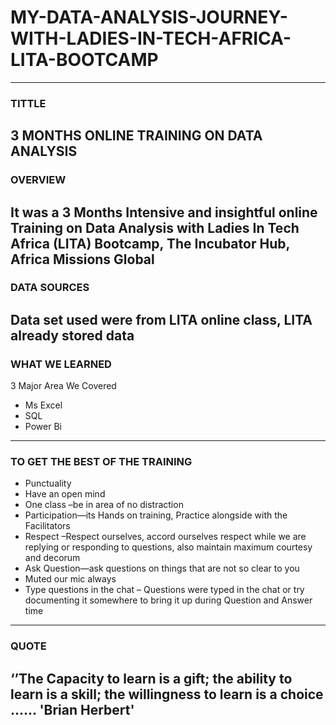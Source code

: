 # MY-DATA-ANALYSIS-JOURNEY-WITH-LADIES-IN-TECH-AFRICA-LITA-BOOTCAMP
-----------------------------------------------------------------------------------------------------------------
### TITTLE
3 MONTHS ONLINE TRAINING ON DATA ANALYSIS
------------------------------------------------------------------------------------

### OVERVIEW
It was a 3 Months Intensive and insightful online Training on Data Analysis with Ladies In Tech Africa (LITA) Bootcamp, The Incubator Hub, Africa Missions Global
-------------------------------------------------------------------------------------------------------------------------------------------------

### DATA SOURCES 
Data set used were from LITA online class, LITA already stored data
---------------------------------------------------------------------------------------------------------------------------------------------------------------

### WHAT WE LEARNED
3 Major Area We Covered

- Ms Excel
- SQL
- Power Bi
---------------------------------------------------------------------------------------------------------------------------

### TO GET THE BEST OF THE TRAINING
- Punctuality
- Have an open mind
- One class –be in area of no distraction
- Participation—its Hands on training, Practice alongside with the Facilitators
- Respect –Respect ourselves, accord ourselves respect while we are replying or responding to questions, also maintain maximum courtesy and decorum
- Ask Question—ask questions on things that are not so clear to you
- Muted our mic always
- Type questions in the chat – Questions were typed in the chat or try documenting it somewhere to bring it up during Question and Answer time
-------------------------------------------------------------------------------------------------------------------------------------------------------

### QUOTE
‘’The Capacity to learn is a gift; the ability to learn is a skill; the willingness to learn is a choice ……
'Brian Herbert'
-----------------------------------------------------------------------------------------------------------------------
